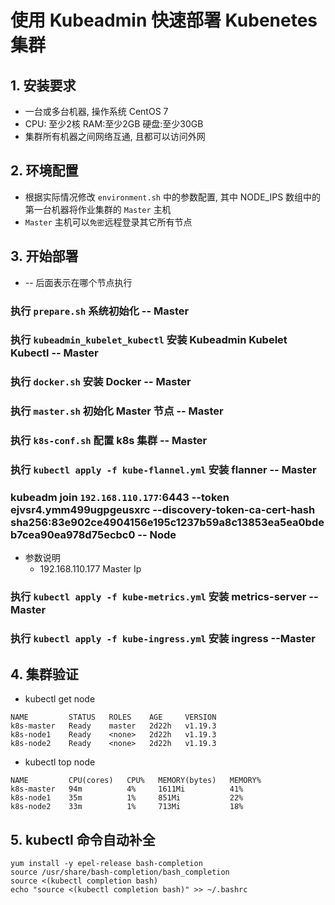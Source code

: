 # 使用 Kubeadmin 快速部署 Kubenetes 集群

## 1. 安装要求

* 一台或多台机器, 操作系统  CentOS 7
* CPU: 至少2核 RAM:至少2GB 硬盘:至少30GB
* 集群所有机器之间网络互通, 且都可以访问外网  

## 2. 环境配置

* 根据实际情况修改 `environment.sh` 中的参数配置, 其中 NODE_IPS 数组中的第一台机器将作业集群的 `Master` 主机
* `Master` 主机可以`免密`远程登录其它所有节点

## 3. 开始部署 

* -- 后面表示在哪个节点执行
 
### 执行 `prepare.sh` 系统初始化 -- Master
### 执行 `kubeadmin_kubelet_kubectl` 安装 Kubeadmin Kubelet Kubectl -- Master
### 执行 `docker.sh` 安装 Docker -- Master
### 执行 `master.sh` 初始化 Master 节点 -- Master
### 执行 `k8s-conf.sh` 配置 k8s 集群 -- Master
### 执行 `kubectl apply -f kube-flannel.yml` 安装 flanner -- Master
### kubeadm join `192.168.110.177`:6443 --token ejvsr4.ymm499ugpgeusxrc     --discovery-token-ca-cert-hash sha256:83e902ce4904156e195c1237b59a8c13853ea5ea0bdeb7cea90ea978d75ecbc0 -- Node
* 参数说明
    - 192.168.110.177 Master Ip
### 执行 `kubectl apply -f kube-metrics.yml` 安装 metrics-server --Master 
### 执行 `kubectl apply -f kube-ingress.yml` 安装 ingress --Master

## 4. 集群验证

* kubectl get node

```shell 
NAME         STATUS   ROLES    AGE     VERSION
k8s-master   Ready    master   2d22h   v1.19.3
k8s-node1    Ready    <none>   2d22h   v1.19.3
k8s-node2    Ready    <none>   2d22h   v1.19.3
```

* kubectl top node
```shell
NAME         CPU(cores)   CPU%   MEMORY(bytes)   MEMORY%   
k8s-master   94m          4%     1611Mi          41%       
k8s-node1    35m          1%     851Mi           22%       
k8s-node2    33m          1%     713Mi           18%  
```

## 5. kubectl 命令自动补全

```shell
yum install -y epel-release bash-completion
source /usr/share/bash-completion/bash_completion
source <(kubectl completion bash)
echo "source <(kubectl completion bash)" >> ~/.bashrc
```


